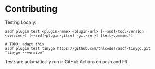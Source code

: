 # Contributing

Testing Locally:

```shell
asdf plugin test <plugin-name> <plugin-url> [--asdf-tool-version <version>] [--asdf-plugin-gitref <git-ref>] [test-command*]

# TODO: adapt this
asdf plugin test tinygo https://github.com/thlcodes/asdf-tinygo.git "tinygo --version"
```

Tests are automatically run in GitHub Actions on push and PR.
